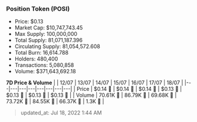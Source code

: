 
  ### Position Token (POSI)
  - Price: $0.13
  - Market Cap: $10,747,743.45
  - Max Supply: 100,000,000
  - Total Supply: 81,071,187.396
  - Circulating Supply: 81,054,572.608
  - Total Burn: 16,614.788
  - Holders: 480,400
  - Transactions: 5,080,858
  - Volume: $371,643,692.18

  **7D Price & Volume**
  | | 12&#x2F;07 | 13&#x2F;07 | 14&#x2F;07 | 15&#x2F;07 | 16&#x2F;07 | 17&#x2F;07 | 18&#x2F;07 |
  |---|---|---|---|---|---|---|---|
  | Price | $0.14 🔻 | $0.14 🔻 | $0.14 🚀 | $0.13 🔻 | $0.13 🚀 | $0.13 🔻 | $0.13 🔻 |
  | Volume | 70.61K 🔻 | 86.79K 🚀 | 69.68K 🔻 | 73.72K 🚀 | 84.55K 🚀 | 66.37K 🔻 | 1.3K 🔻 |

  > updated_at: Jul 18, 2022 1:44 AM
